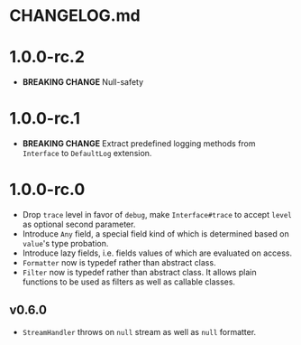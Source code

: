 # CHANGELOG.md
# 1.0.0-rc.2
* **BREAKING CHANGE** Null-safety

# 1.0.0-rc.1
* **BREAKING CHANGE** Extract predefined logging methods from `Interface` to `DefaultLog` extension.

# 1.0.0-rc.0
* Drop `trace` level in favor of `debug`, make `Interface#trace` to accept `level` as optional second parameter.
* Introduce `Any` field, a special field kind of which is determined based on
`value`'s type probation.
* Introduce lazy fields, i.e. fields values of which are evaluated on access.
* `Formatter` now is typedef rather than abstract class.
* `Filter` now is typedef rather than abstract class.
  It allows plain functions to be used as filters as well as callable classes.

## v0.6.0
* `StreamHandler` throws on `null` stream as well as `null` formatter.
